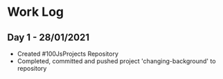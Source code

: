 # Work Log
## Day 1 - 28/01/2021
* Created #100JsProjects Repository
* Completed, committed and pushed project 'changing-background' to repository

